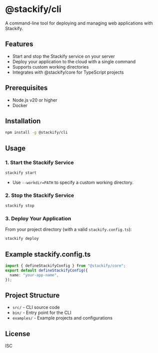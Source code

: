 # @stackify/cli

A command-line tool for deploying and managing web applications with Stackify.

## Features
- Start and stop the Stackify service on your server
- Deploy your application to the cloud with a single command
- Supports custom working directories
- Integrates with @stackify/core for TypeScript projects

## Prerequisites
- Node.js v20 or higher
- Docker

## Installation
```bash
npm install -g @stackify/cli
```

## Usage

### 1. Start the Stackify Service
```bash
stackify start
```
- Use `--workdir=PATH` to specify a custom working directory.

### 2. Stop the Stackify Service
```bash
stackify stop
```

### 3. Deploy Your Application
From your project directory (with a valid `stackify.config.ts`):
```bash
stackify deploy
```

## Example stackify.config.ts
```typescript
import { defineStackifyConfig } from "@stackify/core";
export default defineStackifyConfig({
  name: "your-app-name",
});
```

## Project Structure
- `src/` - CLI source code
- `bin/` - Entry point for the CLI
- `examples/` - Example projects and configurations

## License
ISC
